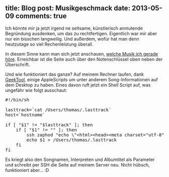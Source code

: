 title: Blog
post: Musikgeschmack
date: 2013-05-09
comments: true
---

Ich könnte mir ja jetzt irgend ne seltsame, künstlerisch anmutende Begründung ausdenken, um das zu rechtfertigen. Eigentlich war mir aber nur ein bisschen langweilig. Und außerdem, wofür hat man denn heutzutage so viel Rechenleistung überall.

In diesem Sinne kann man sich jetzt anschauen, [welche Musik ich gerade höre][musik]. Erreichbar ist die Seite auch über den Notenschlüssel oben neben der Überschrift.

Und wie funktioniert das ganze? Auf meinem Rechner laufen, dank [GeekTool], einige AppleScripts um unter anderem Song-Informationen auf dem Desktop zu haben. Eines davon ruft jetzt ein Shell Script auf, was ungefähr wie folgt ausschaut:

<pre class="sh_sh">
#!/bin/sh

lasttrack=`cat /Users/thomas/.lasttrack`
host=`hostname`

if [ "$1" != "$lasttrack" ]; then
    if [ "$1" != "" ]; then
        ssh zaphod "echo \"&lt;html&gt;&lt;head&gt;&lt;meta charset="utf-8" /&gt;&lt;title&gt;Last Song&lt;/title&gt;&lt;/head&gt;&lt;body&gt;&lt;pre&gt;\" &gt; /var/www/lastmusic; echo \"Last song played on &lt;b&gt;${host}&lt;/b&gt; iTunes:\" &gt;&gt; /var/www/lastmusic; echo &gt;&gt; /var/www/lastmusic; echo \"&lt;b&gt;$1&lt;/b&gt; by &lt;b&gt;$2&lt;/b&gt; on the Album &lt;b&gt;$3&lt;/b&gt;\" &gt;&gt; /var/www/lastmusic; echo &gt;&gt; /var/www/lastmusic; echo `date` &gt;&gt; /var/www/lastmusic; echo \"&lt;/pre&gt;&lt;/body&gt;&lt;/html&gt;\" &gt;&gt; /var/www/lastmusic"
        echo $1 &gt; /Users/thomas/.lasttrack
    fi
fi
</pre>

Es kriegt also den Songnamen, Interpreten und Albumtitel als Parameter und schreibt per SSH die Seite auf meinem Server neu. Nicht hübsch, funktioniert aber... :D

 [musik]: http://xythobuz.de/lastmusic
 [geektool]: http://projects.tynsoe.org/en/geektool/
